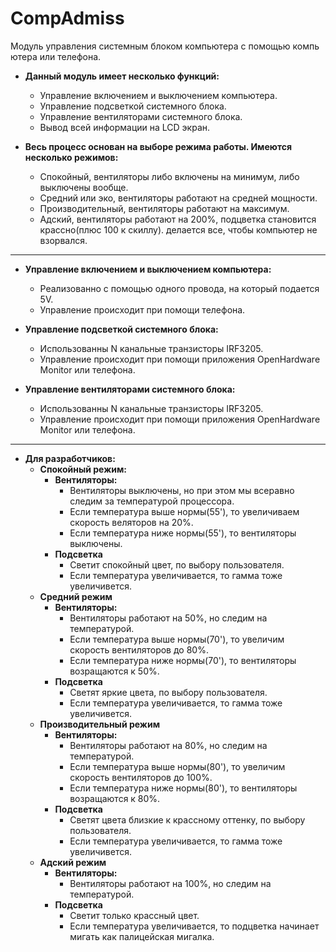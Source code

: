 # CompAdmiss
Модуль управления системным блоком компьютера с помощью компьютера или телефона.

- **Данный модуль имеет несколько функций:**
    - Управление включением и выключением компьютера.
    - Управление подcветкой системного блока.
    - Управление вентиляторами системного блока.
    - Вывод всей информации на LCD экран.

- **Весь процесс основан на выборе режима работы. Имеются несколько режимов:**
    - Спокойный, вентиляторы либо включены на минимум, либо выключены вообще.
    - Средний или эко, вентиляторы работают на средней мощности.
    - Производительный, вентиляторы работают на максимум.
    - Адский, вентиляторы работают на 200%, подцветка становится крассно(плюс 100 к скиллу).
     делается все, чтобы компьютер не взорвался.
***


- **Управление включением и выключением компьютера:**
    - Реализованно с помощью одного провода, на который подается 5V.
    - Управление происходит при помощи телефона.

- **Управление подcветкой системного блока:**
    - Использованны N канальные транзисторы IRF3205.
    - Управление происходит при помощи приложения OpenHardwareMonitor или телефона.

- **Управление вентиляторами системного блока:**
    - Использованны N канальные транзисторы IRF3205.
    - Управление происходит при помощи приложения OpenHardwareMonitor или телефона.
***


- **Для разработчиков:**
    - **Спокойный режим:**
        - **Вентиляторы:**
            - Вентиляторы выключены, но при этом мы всеравно следим за температурой процессора.
            - Если температура выше нормы(55'), то увеличиваем скорость веляторов на 20%.
            - Если температура ниже нормы(55'), то вентиляторы выключены.
        - **Подcветка**
            - Светит спокойный цвет, по выбору пользователя.
            - Если температура увеличивается, то гамма тоже увеличивется.
    - **Средний режим**
        - **Вентиляторы:**
            - Вентиляторы работают на 50%, но следим на температурой.
            - Если температура выше нормы(70'), то увеличим скорость вентиляторов до 80%.
            - Если температура ниже нормы(70'), то вентиляторы возращаются к 50%.
        - **Подcветка**
            - Светят яркие цвета, по выбору пользователя.
            - Если температура увеличивается, то гамма тоже увеличивется.
    - **Производительный режим**
        - **Вентиляторы:**
            - Вентиляторы работают на 80%, но следим на температурой.
            - Если температура выше нормы(80'), то увеличим скорость вентиляторов до 100%.
            - Если температура ниже нормы(80'), то вентиляторы возращаются к 80%.
        - **Подcветка**
            - Светят цвета близкие к крассному оттенку, по выбору пользователя.
            - Если температура увеличивается, то гамма тоже увеличивется.
    - **Адский режим**
        - **Вентиляторы:**
            - Вентиляторы работают на 100%, но следим на температурой.
        - **Подcветка**
            - Светит только крассный цвет.
            - Если температура увеличивается, то подцветка начинает мигать как палицейская мигалка.
        


